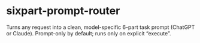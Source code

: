 # sixpart-prompt-router
Turns any request into a clean, model-specific 6-part task prompt (ChatGPT or Claude). Prompt-only by default; runs only on explicit “execute”.
